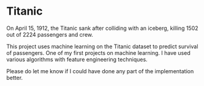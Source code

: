 # Titanic
On April 15, 1912, the Titanic sank after colliding with an iceberg, killing 1502 out of 2224 passengers and crew.

This project uses machine learning on the Titanic dataset to predict survival of passengers.
One of my first projects on machine learning.
I have used various algorithms with feature engineering techniques.

Please do let me know if I could have done any part of the implementation better.
